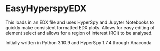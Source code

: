 # EasyHyperspyEDX
This loads in an EDX file and uses HyperSpy and Jupyter Notebooks to quickly make consistent formatted EDX plots. Allows for easy editing of element select and allows for a region of interest (ROI) to be analysed.

Initially written in Python 3.10.9 and HyperSpy 1.7.4 through Anaconda
